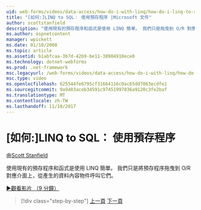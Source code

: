 ```yaml
---
uid: web-forms/videos/data-access/how-do-i-with-linq/how-do-i-linq-to-sql-using-stored-procedures
title: "[如何:]LINQ to SQL： 使用預存程序 |Microsoft 文件"
author: scottstanfield
description: "使用現有的預存程序和函式是使用 LINQ 簡單。 我們只是拖曳到 O/R 對應介面的預存程序，並從 ge 呼叫它們..."
ms.author: aspnetcontent
manager: wpickett
ms.date: 01/10/2008
ms.topic: article
ms.assetid: b1abfcaa-3b7d-42b9-be11-38904910ece0
ms.technology: dotnet-webforms
ms.prod: .net-framework
msc.legacyurl: /web-forms/videos/data-access/how-do-i-with-linq/how-do-i-linq-to-sql-using-stored-procedures
msc.type: video
ms.openlocfilehash: 625544fe6795cf31664116c0ac65dd7063ecdfe1
ms.sourcegitcommit: 9a9483aceb34591c97451997036a9120c3fe2baf
ms.translationtype: MT
ms.contentlocale: zh-TW
ms.lasthandoff: 11/10/2017
---
```

<a name="how-do-i-linq-to-sql-using-stored-procedures"></a>[如何:]LINQ to SQL： 使用預存程序
====================
由[Scott Stanfield](https://github.com/scottstanfield)

使用現有的預存程序和函式是使用 LINQ 簡單。 我們只是將預存程序拖曳到 O/R 對應介面上，從產生的資料內容物件呼叫它們。

[&#9654;觀看影片 （9 分鐘）](https://channel9.msdn.com/Blogs/ASP-NET-Site-Videos/how-do-i-linq-to-sql-using-stored-procedures)

>[!div class="step-by-step"]
[上一頁](how-do-i-linq-to-sql-custom-linqdatasource.md)
[下一頁](how-do-i-linq-to-sql-updating-with-stored-procedures.md)
